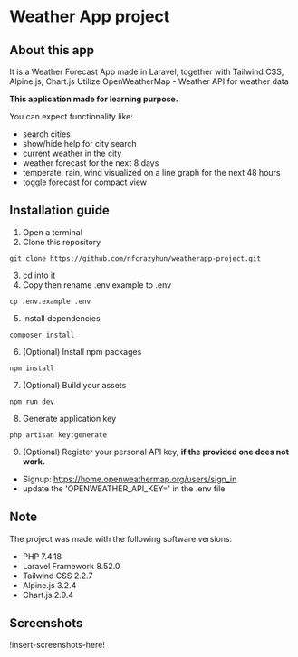 # Weather App project
## About this app
It is a Weather Forecast App made in Laravel,
together with Tailwind CSS, Alpine.js, Chart.js
Utilize OpenWeatherMap - Weather API for weather data

**This application made for learning purpose.**

You can expect functionality like:
- search cities
- show/hide help for city search
- current weather in the city
- weather forecast for the next 8 days
- temperate, rain, wind visualized on a line graph for the next 48 hours
- toggle forecast for compact view

## Installation guide
1. Open a terminal
2. Clone this repository
```
git clone https://github.com/nfcrazyhun/weatherapp-project.git
```
3. cd into it
4. Copy then rename .env.example to .env
```
cp .env.example .env
```
5. Install dependencies
```
composer install
```
6. (Optional) Install npm packages
```
npm install
```
7. (Optional) Build your assets
```
npm run dev
```
8. Generate application key
```
php artisan key:generate
```

9. (Optional) Register your personal API key, **if the provided one does not work.**
- Signup: https://home.openweathermap.org/users/sign_in
- update the 'OPENWEATHER_API_KEY=' in the .env file

## Note
The project was made with the following software versions:
- PHP 7.4.18
- Laravel Framework 8.52.0
- Tailwind CSS 2.2.7
- Alpine.js 3.2.4
- Chart.js 2.9.4

## Screenshots
!insert-screenshots-here!
